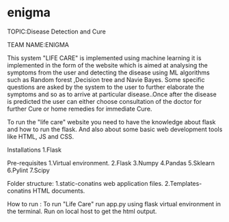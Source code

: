 # enigma
TOPIC:Disease Detection and Cure

TEAM NAME:ENIGMA

This system "LIFE CARE" is implemented using machine learning it is implemented in the form of the website which is aimed at analysing the symptoms from the user and detecting the disease using ML algorithms such as Random forest ,Decision tree and Navie Bayes.
Some specific questions are asked by the system to the user to further elaborate  the symptoms and so as to arrive at particular disease..Once after the disease is predicted the user can either choose consultation of the doctor for further Cure or home remedies for immediate Cure.

To run the "life care" website you need to have the knowledge about flask and how to run the flask.
And also about some basic web development tools like HTML, JS and CSS.

Installations 
1.Flask

Pre-requisites
1.Virtual environment.
2.Flask
3.Numpy 
4.Pandas
5.Sklearn
6.Pylint
7.Scipy

Folder structure:
1.static-conatins web application files.
2.Templates- conatins HTML documents.

How to run :
To run "Life Care" run app.py using flask virtual environment in the terminal. Run on local host to get the html output. 
